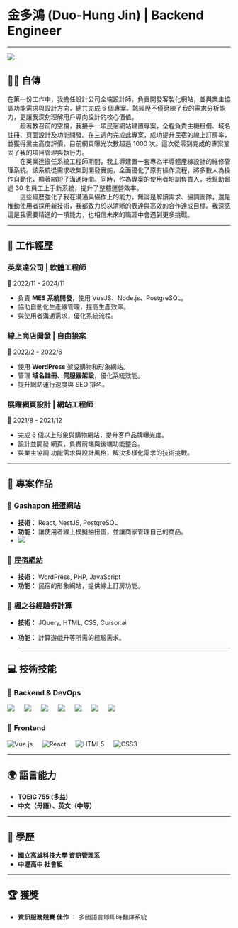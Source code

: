 # 金多鴻 (Duo-Hung Jin) | Backend Engineer

---

<a href="https://king870110.github.io/my-resume/"><img src="https://img.shields.io/badge/Node.js-339933?style=for-the-badge&logo=nodedotjs&logoColor=white" /></a>

## 🧑‍💼 自傳

在第一份工作中，我擔任設計公司全端設計師，負責開發客製化網站，並與業主協調功能需求與設計方向，總共完成 6 個專案。該經歷不僅磨練了我的需求分析能力，更讓我深刻理解用戶導向設計的核心價值。<br>
　　趁著教召前的空檔，我接手一項民宿網站建置專案，全程負責主機租借、域名註冊、頁面設計及功能開發。在三週內完成此專案，成功提升民宿的線上訂房率，並獲得業主高度評價，目前網頁曝光次數超過 1000 次。這次從零到完成的專案鞏固了我的項目管理與執行力。<br>
　　在英業達擔任系統工程師期間，我主導建置一套專為半導體產線設計的維修管理系統。該系統從需求收集到開發實施，全面優化了原有操作流程，將多數人為操作自動化，顯著縮短了溝通時間。同時，作為專案的使用者培訓負責人，我幫助超過 30 名員工上手新系統，提升了整體運營效率。<br>
　　這些經歷強化了我在溝通與協作上的能力，無論是解讀需求、協調團隊，還是推動使用者採用新技術，我都致力於以清晰的表達與高效的合作達成目標。我深感這是我需要精進的一項能力，也相信未來的職涯中會遇到更多挑戰。

---

## 💼 工作經歷

### **英業達公司 | 軟體工程師**

📅 2022/11 - 2024/11

- 負責 **MES 系統開發**，使用 VueJS、Node.js、PostgreSQL。
- 協助自動化生產線管理，提高生產效率。
- 與使用者溝通需求，優化系統流程。

### **線上商店開發 | 自由接案**

📅 2022/2 - 2022/6

- 使用 **WordPress** 架設購物和形象網站。
- 管理 **域名註冊、伺服器架設**，優化系統效能。
- 提升網站運行速度與 SEO 排名。

### **展躍網頁設計 | 網站工程師**

📅 2021/8 - 2021/12

- 完成 6 個以上形象與購物網站，提升客戶品牌曝光度。
- 設計並開發 網頁，負責前端與後端功能整合。
- 與業主協調 功能需求與設計風格，解決多樣化需求的技術挑戰。

---

## 📌 專案作品

### 🎲 **[Gashapon 扭蛋網站](https://github.com/king870110/Gashapon)**

- **技術：** React, NestJS, PostgreSQL
- **功能：** 讓使用者線上模擬抽扭蛋，並讓商家管理自己的商品。
- <a href="https://youtu.be/aQRafowEcxQ"><img src="https://img.shields.io/badge/YouTube-FF0000?style=for-the-badge&logo=youtube&logoColor=white"></a>

### 🏡 **[民宿網站](https://time13.net/)**

- **技術：** WordPress, PHP, JavaScript
- **功能：** 民宿的形象網站，提供線上訂房功能。

### 🏡 **[楓之谷經驗券計算](https://king870110.github.io/maplestoryexpandpotion.github.io/)**

- **技術：** JQuery, HTML, CSS, Cursor.ai
- **功能：** 計算遊戲升等所需的經驗需求。

  ***

## 💻 技術技能

### 🚀 **Backend & DevOps**

<p align="left">
  <img src="https://img.shields.io/badge/Node.js-339933?style=for-the-badge&logo=nodedotjs&logoColor=white" /> 　
  <img src="https://img.shields.io/badge/NestJS-E0234E?style=for-the-badge&logo=nestjs&logoColor=white" /> 　
  <img src="https://img.shields.io/badge/PostgreSQL-4169E1?style=for-the-badge&logo=postgresql&logoColor=white" /> 　
  <img src="https://img.shields.io/badge/MySQL-4479A1?style=for-the-badge&logo=mysql&logoColor=white" /> 　
  <img src="https://img.shields.io/badge/Redis-DC382D?style=for-the-badge&logo=redis&logoColor=white" /> 　
  <img src="https://img.shields.io/badge/Docker-2496ED?style=for-the-badge&logo=docker&logoColor=white" /> 　
  <img src="https://img.shields.io/badge/Linux-FCC624?style=for-the-badge&logo=linux&logoColor=black" />　
</p>

### 🎨 **Frontend**

![Vue.js](https://img.shields.io/badge/Vue.js-4FC08D?style=for-the-badge&logo=vuedotjs&logoColor=white)　&nbsp;
![React](https://img.shields.io/badge/React-61DAFB?style=for-the-badge&logo=react&logoColor=black)　&nbsp;
![HTML5](https://img.shields.io/badge/HTML5-E34F26?style=for-the-badge&logo=html5&logoColor=white)　&nbsp;
![CSS3](https://img.shields.io/badge/CSS3-1572B6?style=for-the-badge&logo=css3&logoColor=white)　&nbsp;

---

## 🌍 語言能力

- **TOEIC 755 (多益)**
- **中文（母語）、英文（中等）**

---

## 🏫 學歷

- **國立高雄科技大學 資訊管理系**
- **中壢高中 社會組**

---

## 🏆 獲獎

- **資訊服務競賽 佳作** ： 多國語言即即時翻譯系統
